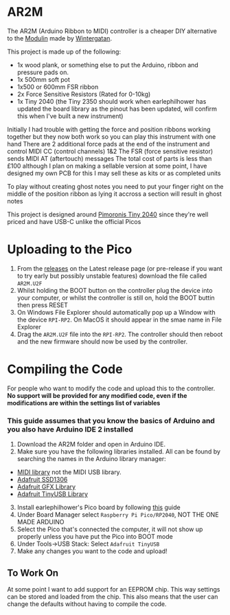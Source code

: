 # AR2M
The AR2M (Arduino Ribbon to MIDI) controller is a cheaper DIY alternative to the [Modulin](https://www.youtube.com/watch?v=QaW5K85UDR0) made by [Wintergatan](https://www.youtube.com/@Wintergatan).

This project is made up of the following:
* 1x wood plank, or something else to put the Arduino, ribbon and pressure pads on.
* 1x 500mm soft pot
* 1x500 or 600mm FSR ribbon
* 2x Force Sensitive Resistors (Rated for 0-10kg)
* 1x Tiny 2040 (the Tiny 2350 should work when earlephilhower has updated the board library as the pinout has been updated, will confirm this when I've built a new instrument)

Initially I had trouble with getting the force and position ribbons working together but they now both work so you can play this instrument with one hand
There are 2 additional force pads at the end of the instrument and control MIDI CC (control channels) 1&2
The FSR (force sensitive resistor) sends MIDI AT (aftertouch) messages
The total cost of parts is less than £100 although I plan on making a sellable version at some point, I have designed my own PCB for this
I may sell these as kits or as completed units

To play without creating ghost notes you need to put your finger right on the middle of the position ribbon as lying it accross a section will result in ghost notes

This project is designed around [Pimoronis Tiny 2040](https://shop.pimoroni.com/products/tiny-2040?variant=39560012300371) since they're well priced and have USB-C unlike the official Picos

# Uploading to the Pico

1. From the [releases](https://github.com/CraCaNN/AR2M/releases) on the Latest release page (or pre-release if you want to try early but possibly unstable features) download the file called `AR2M.U2F`
2. Whilst holding the BOOT button on the controller plug the device into your computer, or whilst the controller is still on, hold the BOOT buttin then press RESET
3. On Windows File Explorer should automatically pop up a Window with the device `RPI-RP2`. On MacOS it should appear in the smae name in File Explorer
4. Drag the `AR2M.U2F` file into the `RPI-RP2`. The controller should then reboot and the new firmware should now be used by the controller.

# Compiling the Code
For people who want to modify the code and upload this to the controller.
**No support will be provided for any modified code, even if the modifications are within the settings list of variables** 
### This guide assumes that you know the basics of Arduino and you also have Arduino IDE 2 installed
1. Download the AR2M folder and open in Arduino IDE.
2. Make sure you have the following libraries installed. All can be found by searching the names in the Arduino library manager:
-  [MIDI library](https://github.com/FortySevenEffects/arduino_midi_library) not the MIDI USB library.
-  [Adafruit SSD1306](https://github.com/adafruit/Adafruit_SSD1306)
-  [Adafruit GFX Library](https://github.com/adafruit/Adafruit-GFX-Library)
-  [Adafruit TinyUSB Library](https://github.com/adafruit/Adafruit_TinyUSB_Arduino)
3. Install earlephilhower's Pico board by following [this](https://arduino-pico.readthedocs.io/en/latest/install.html#installing-via-arduino-boards-manager) guide
4. Under Board Manager select `Raspberry Pi Pico/RP2040`, NOT THE ONE MADE ARDUINO
5. Select the Pico that's connected the computer, it will not show up properly unless you have put the Pico into BOOT mode
6. Under Tools->USB Stack: Select `Adafruit TinyUSB`
7. Make any changes you want to the code and upload!

## To Work On
At some point I want to add support for an EEPROM chip. This way settings can be stored and loaded from the chip. This also means that the user can change the defaults without having to compile the code.
